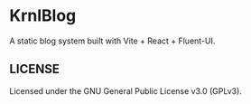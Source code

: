 <!---
KrnlBlog - A static blog system built with Vite + React + Fluent-UI.
Copyright (C) 2025  Nt Krnl32

This program is free software: you can redistribute it and/or modify
it under the terms of the GNU General Public License as published by
the Free Software Foundation, either version 3 of the License, or
(at your option) any later version.

This program is distributed in the hope that it will be useful,
but WITHOUT ANY WARRANTY; without even the implied warranty of
MERCHANTABILITY or FITNESS FOR A PARTICULAR PURPOSE.  See the
GNU General Public License for more details.

You should have received a copy of the GNU General Public License
along with this program.  If not, see <https://www.gnu.org/licenses/>.
--->

# KrnlBlog

A static blog system built with Vite + React + Fluent-UI.

## LICENSE

Licensed under the GNU General Public License v3.0 (GPLv3).

